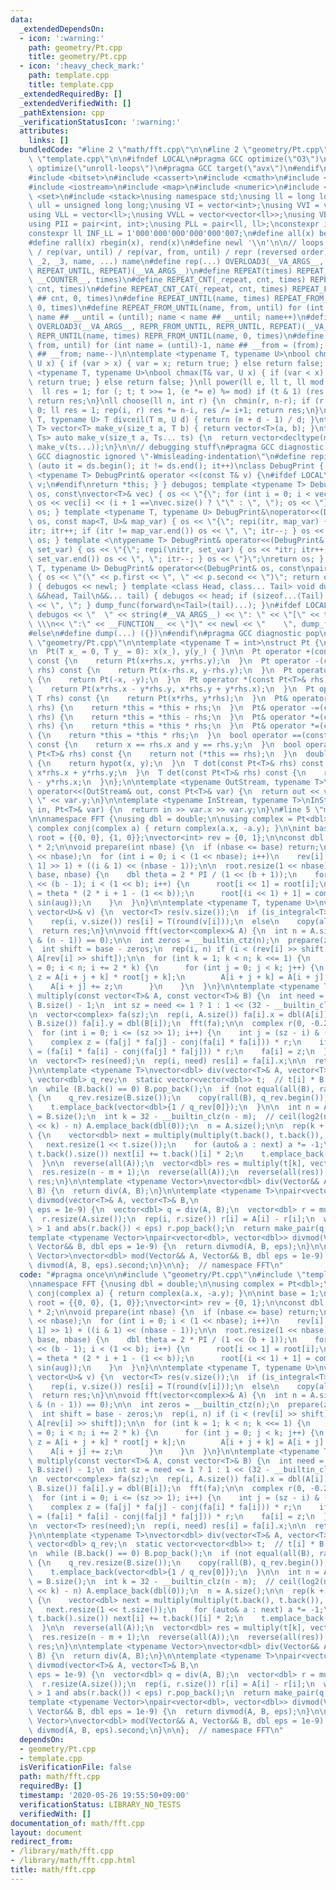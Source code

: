 ```yaml
---
data:
  _extendedDependsOn:
  - icon: ':warning:'
    path: geometry/Pt.cpp
    title: geometry/Pt.cpp
  - icon: ':heavy_check_mark:'
    path: template.cpp
    title: template.cpp
  _extendedRequiredBy: []
  _extendedVerifiedWith: []
  _pathExtension: cpp
  _verificationStatusIcon: ':warning:'
  attributes:
    links: []
  bundledCode: "#line 2 \"math/fft.cpp\"\n\n#line 2 \"geometry/Pt.cpp\"\n\n#line 2\
    \ \"template.cpp\"\n\n#ifndef LOCAL\n#pragma GCC optimize(\"O3\")\n#pragma GCC\
    \ optimize(\"unroll-loops\")\n#pragma GCC target(\"avx\")\n#endif\n#include <algorithm>\n\
    #include <bitset>\n#include <cassert>\n#include <cmath>\n#include <functional>\n\
    #include <iostream>\n#include <map>\n#include <numeric>\n#include <queue>\n#include\
    \ <set>\n#include <stack>\nusing namespace std;\nusing ll = long long;\nusing\
    \ ull = unsigned long long;\nusing VI = vector<int>;\nusing VVI = vector<vector<int>>;\n\
    using VLL = vector<ll>;\nusing VVLL = vector<vector<ll>>;\nusing VB = vector<bool>;\n\
    using PII = pair<int, int>;\nusing PLL = pair<ll, ll>;\nconstexpr int INF = 1000000007;\n\
    constexpr ll INF_LL = 1'000'000'000'000'000'007;\n#define all(x) begin(x), end(x)\n\
    #define rall(x) rbegin(x), rend(x)\n#define newl '\\n'\n\n// loops rep(until)\
    \ / rep(var, until) / rep(var, from, until) / repr (reversed order)\n#define OVERLOAD3(_1,\
    \ _2, _3, name, ...) name\n#define rep(...) OVERLOAD3(__VA_ARGS__, REPEAT_FROM_UNTIL,\
    \ REPEAT_UNTIL, REPEAT)(__VA_ARGS__)\n#define REPEAT(times) REPEAT_CNT(_repeat,\
    \ __COUNTER__, times)\n#define REPEAT_CNT(_repeat, cnt, times) REPEAT_CNT_CAT(_repeat,\
    \ cnt, times)\n#define REPEAT_CNT_CAT(_repeat, cnt, times) REPEAT_FROM_UNTIL(_repeat\
    \ ## cnt, 0, times)\n#define REPEAT_UNTIL(name, times) REPEAT_FROM_UNTIL(name,\
    \ 0, times)\n#define REPEAT_FROM_UNTIL(name, from, until) for (int name = from,\
    \ name ## __until = (until); name < name ## __until; name++)\n#define repr(...)\
    \ OVERLOAD3(__VA_ARGS__, REPR_FROM_UNTIL, REPR_UNTIL, REPEAT)(__VA_ARGS__)\n#define\
    \ REPR_UNTIL(name, times) REPR_FROM_UNTIL(name, 0, times)\n#define REPR_FROM_UNTIL(name,\
    \ from, until) for (int name = (until)-1, name ## __from = (from); name >= name\
    \ ## __from; name--)\n\ntemplate <typename T, typename U>\nbool chmin(T& var,\
    \ U x) { if (var > x) { var = x; return true; } else return false; }\ntemplate\
    \ <typename T, typename U>\nbool chmax(T& var, U x) { if (var < x) { var = x;\
    \ return true; } else return false; }\nll power(ll e, ll t, ll mod = INF_LL) {\n\
    \  ll res = 1; for (; t; t >>= 1, (e *= e) %= mod) if (t & 1) (res *= e) %= mod;\
    \ return res;\n}\nll choose(ll n, int r) {\n  chmin(r, n-r); if (r < 0) return\
    \ 0; ll res = 1; rep(i, r) res *= n-i, res /= i+1; return res;\n}\ntemplate <typename\
    \ T, typename U> T divceil(T m, U d) { return (m + d - 1) / d; }\ntemplate <typename\
    \ T> vector<T> make_v(size_t a, T b) { return vector<T>(a, b); }\ntemplate <typename...\
    \ Ts> auto make_v(size_t a, Ts... ts) {\n  return vector<decltype(make_v(ts...))>(a,\
    \ make_v(ts...));\n}\n\n// debugging stuff\n#pragma GCC diagnostic push\n#pragma\
    \ GCC diagnostic ignored \"-Wmisleading-indentation\"\n#define repi(it, ds) for\
    \ (auto it = ds.begin(); it != ds.end(); it++)\nclass DebugPrint { public: template\
    \ <typename T> DebugPrint& operator <<(const T& v) {\n#ifdef LOCAL\n    cerr <<\
    \ v;\n#endif\nreturn *this; } } debugos; template <typename T> DebugPrint& operator<<(DebugPrint&\
    \ os, const\nvector<T>& vec) { os << \"{\"; for (int i = 0; i < vec.size(); i++)\
    \ os << vec[i] << (i + 1 ==\nvec.size() ? \"\" : \", \"); os << \"}\"; return\
    \ os; } template <typename T, typename U> DebugPrint&\noperator<<(DebugPrint&\
    \ os, const map<T, U>& map_var) { os << \"{\"; repi(itr, map_var) { os << *\n\
    itr; itr++; if (itr != map_var.end()) os << \", \"; itr--; } os << \"}\"; return\
    \ os; } template <\ntypename T> DebugPrint& operator<<(DebugPrint& os, const set<T>&\
    \ set_var) { os << \"{\"; repi(\nitr, set_var) { os << *itr; itr++; if (itr !=\
    \ set_var.end()) os << \", \"; itr--; } os << \"}\";\nreturn os; } template <typename\
    \ T, typename U> DebugPrint& operator<<(DebugPrint& os, const\npair<T, U>& p)\
    \ { os << \"(\" << p.first << \", \" << p.second << \")\"; return os; } void dump_func(\n\
    ) { debugos << newl; } template <class Head, class... Tail> void dump_func(Head\
    \ &&head, Tail\n&&... tail) { debugos << head; if (sizeof...(Tail) > 0) { debugos\
    \ << \", \"; } dump_func(forward\n<Tail>(tail)...); }\n#ifdef LOCAL\n#define dump(...)\
    \ debugos << \"  \" << string(#__VA_ARGS__) << \": \" << \"[\" << to_string(__LINE__)\
    \ \\\n<< \":\" << __FUNCTION__ << \"]\" << newl << \"    \", dump_func(__VA_ARGS__)\n\
    #else\n#define dump(...) ({})\n#endif\n#pragma GCC diagnostic pop\n\n\n#line 4\
    \ \"geometry/Pt.cpp\"\n\ntemplate <typename T = int>\nstruct Pt {\n  T x, y;\n\
    \n  Pt(T x_ = 0, T y_ = 0): x(x_), y(y_) { }\n\n  Pt operator +(const Pt<T>& rhs)\
    \ const {\n    return Pt(x+rhs.x, y+rhs.y);\n  }\n  Pt operator -(const Pt<T>&\
    \ rhs) const {\n    return Pt(x-rhs.x, y-rhs.y);\n  }\n  Pt operator -() const\
    \ {\n    return Pt(-x, -y);\n  }\n  Pt operator *(const Pt<T>& rhs) const {\n\
    \    return Pt(x*rhs.x - y*rhs.y, x*rhs.y + y*rhs.x);\n  }\n  Pt operator *(const\
    \ T rhs) const {\n    return Pt(x*rhs, y*rhs);\n  }\n  Pt& operator +=(const Pt<T>&\
    \ rhs) {\n    return *this = *this + rhs;\n  }\n  Pt& operator -=(const Pt<T>&\
    \ rhs) {\n    return *this = *this - rhs;\n  }\n  Pt& operator *=(const Pt<T>&\
    \ rhs) {\n    return *this = *this * rhs;\n  }\n  Pt& operator *=(const T rhs)\
    \ {\n    return *this = *this * rhs;\n  }\n  bool operator ==(const Pt<T>& rhs)\
    \ const {\n    return x == rhs.x and y == rhs.y;\n  }\n  bool operator !=(const\
    \ Pt<T>& rhs) const {\n    return not (*this == rhs);\n  }\n  double abs() const\
    \ {\n    return hypot(x, y);\n  }\n  T dot(const Pt<T>& rhs) const {\n    return\
    \ x*rhs.x + y*rhs.y;\n  }\n  T det(const Pt<T>& rhs) const {\n    return x*rhs.y\
    \ - y*rhs.x;\n  }\n};\n\ntemplate <typename OutStream, typename T>\nOutStream&\
    \ operator<<(OutStream& out, const Pt<T>& var) {\n  return out << var.x << \"\
    \ \" << var.y;\n}\n\ntemplate <typename InStream, typename T>\nInStream& operator>>(InStream&\
    \ in, Pt<T>& var) {\n  return in >> var.x >> var.y;\n}\n#line 5 \"math/fft.cpp\"\
    \n\nnamespace FFT {\nusing dbl = double;\n\nusing complex = Pt<dbl>;\n\ninline\
    \ complex conj(complex a) { return complex(a.x, -a.y); }\n\nint base = 1;\nvector<complex>\
    \ root = {{0, 0}, {1, 0}};\nvector<int> rev = {0, 1};\n\nconst dbl PI = asinl(1)\
    \ * 2;\n\nvoid prepare(int nbase) {\n  if (nbase <= base) return;\n\n  rev.resize(1\
    \ << nbase);\n  for (int i = 0; i < (1 << nbase); i++)\n    rev[i] = (rev[i >>\
    \ 1] >> 1) + ((i & 1) << (nbase - 1));\n\n  root.resize(1 << nbase);\n\n  rep(b,\
    \ base, nbase) {\n    dbl theta = 2 * PI / (1 << (b + 1));\n    for (int i = 1\
    \ << (b - 1); i < (1 << b); i++) {\n      root[i << 1] = root[i];\n      dbl aug\
    \ = theta * (2 * i + 1 - (1 << b));\n      root[(i << 1) + 1] = complex(cos(aug),\
    \ sin(aug));\n    }\n  }\n}\n\ntemplate <typename T, typename U>\nvector<T> cast(const\
    \ vector<U>& v) {\n  vector<T> res(v.size());\n  if (is_integral<T>::value)\n\
    \    rep(i, v.size()) res[i] = T(round(v[i]));\n  else\n    copy(all(v), res.begin());\n\
    \  return res;\n}\n\nvoid fft(vector<complex>& A) {\n  int n = A.size();\n  assert((n\
    \ & (n - 1)) == 0);\n\n  int zeros = __builtin_ctz(n);\n  prepare(zeros + 1);\n\
    \  int shift = base - zeros;\n  rep(i, n) if (i < (rev[i] >> shift)) swap(A[i],\
    \ A[rev[i] >> shift]);\n\n  for (int k = 1; k < n; k <<= 1) {\n    for (int i\
    \ = 0; i < n; i += 2 * k) {\n      for (int j = 0; j < k; j++) {\n        complex\
    \ z = A[i + j + k] * root[j + k];\n        A[i + j + k] = A[i + j] - z;\n    \
    \    A[i + j] += z;\n      }\n    }\n  }\n}\n\ntemplate <typename T>\nvector<T>\
    \ multiply(const vector<T>& A, const vector<T>& B) {\n  int need = A.size() +\
    \ B.size() - 1;\n  int sz = need <= 1 ? 1 : 1 << (32 - __builtin_clz(need - 1));\n\
    \n  vector<complex> fa(sz);\n  rep(i, A.size()) fa[i].x = dbl(A[i]);\n  rep(i,\
    \ B.size()) fa[i].y = dbl(B[i]);\n  fft(fa);\n\n  complex r(0, -0.25 / sz);\n\
    \  for (int i = 0; i <= (sz >> 1); i++) {\n    int j = (sz - i) & (sz - 1);\n\
    \    complex z = (fa[j] * fa[j] - conj(fa[i] * fa[i])) * r;\n    if (i != j) fa[j]\
    \ = (fa[i] * fa[i] - conj(fa[j] * fa[j])) * r;\n    fa[i] = z;\n  }\n  fft(fa);\n\
    \n  vector<T> res(need);\n  rep(i, need) res[i] = fa[i].x;\n\n  return res;\n\
    }\n\ntemplate <typename T>\nvector<dbl> div(vector<T>& A, vector<T>& B) {\n  static\
    \ vector<dbl> q_rev;\n  static vector<vector<dbl>> t;  // t[i] * B == 0 mod x^2^i\n\
    \n  while (B.back() == 0) B.pop_back();\n  if (not equal(all(B), rall(q_rev)))\
    \ {\n    q_rev.resize(B.size());\n    copy(rall(B), q_rev.begin());\n    t.clear();\n\
    \    t.emplace_back(vector<dbl>{1 / q_rev[0]});\n  }\n\n  int n = A.size(), m\
    \ = B.size();\n  int k = 32 - __builtin_clz(n - m);  // ceil(log2(n-m+1))\n  rep((1\
    \ << k) - n) A.emplace_back(dbl(0));\n  n = A.size();\n\n  rep(k + 1 - t.size())\
    \ {\n    vector<dbl> next = multiply(multiply(t.back(), t.back()), q_rev);\n \
    \   next.resize(1 << t.size());\n    for (auto& a : next) a *= -1;\n    rep(i,\
    \ t.back().size()) next[i] += t.back()[i] * 2;\n    t.emplace_back(move(next));\n\
    \  }\n\n  reverse(all(A));\n  vector<dbl> res = multiply(t[k], vector<dbl>(all(A)));\n\
    \  res.resize(n - m + 1);\n  reverse(all(A));\n  reverse(all(res));\n\n  return\
    \ res;\n}\n\ntemplate <typename Vector>\nvector<dbl> div(Vector&& A, Vector&&\
    \ B) {\n  return div(A, B);\n}\n\ntemplate <typename T>\npair<vector<dbl>, vector<dbl>>\
    \ divmod(vector<T>& A, vector<T>& B,\n                                      dbl\
    \ eps = 1e-9) {\n  vector<dbl> q = div(A, B);\n  vector<dbl> r = multiply(q, cast<dbl>(B));\n\
    \  r.resize(A.size());\n  rep(i, r.size()) r[i] = A[i] - r[i];\n  while (r.size()\
    \ > 1 and abs(r.back()) < eps) r.pop_back();\n  return make_pair(q, r);\n}\n\n\
    template <typename Vector>\npair<vector<dbl>, vector<dbl>> divmod(Vector&& A,\
    \ Vector&& B, dbl eps = 1e-9) {\n  return divmod(A, B, eps);\n}\n\ntemplate <typename\
    \ Vector>\nvector<dbl> mod(Vector&& A, Vector&& B, dbl eps = 1e-9) {\n  return\
    \ divmod(A, B, eps).second;\n}\n\n};  // namespace FFT\n"
  code: "#pragma once\n\n#include \"geometry/Pt.cpp\"\n#include \"template.cpp\"\n\
    \nnamespace FFT {\nusing dbl = double;\n\nusing complex = Pt<dbl>;\n\ninline complex\
    \ conj(complex a) { return complex(a.x, -a.y); }\n\nint base = 1;\nvector<complex>\
    \ root = {{0, 0}, {1, 0}};\nvector<int> rev = {0, 1};\n\nconst dbl PI = asinl(1)\
    \ * 2;\n\nvoid prepare(int nbase) {\n  if (nbase <= base) return;\n\n  rev.resize(1\
    \ << nbase);\n  for (int i = 0; i < (1 << nbase); i++)\n    rev[i] = (rev[i >>\
    \ 1] >> 1) + ((i & 1) << (nbase - 1));\n\n  root.resize(1 << nbase);\n\n  rep(b,\
    \ base, nbase) {\n    dbl theta = 2 * PI / (1 << (b + 1));\n    for (int i = 1\
    \ << (b - 1); i < (1 << b); i++) {\n      root[i << 1] = root[i];\n      dbl aug\
    \ = theta * (2 * i + 1 - (1 << b));\n      root[(i << 1) + 1] = complex(cos(aug),\
    \ sin(aug));\n    }\n  }\n}\n\ntemplate <typename T, typename U>\nvector<T> cast(const\
    \ vector<U>& v) {\n  vector<T> res(v.size());\n  if (is_integral<T>::value)\n\
    \    rep(i, v.size()) res[i] = T(round(v[i]));\n  else\n    copy(all(v), res.begin());\n\
    \  return res;\n}\n\nvoid fft(vector<complex>& A) {\n  int n = A.size();\n  assert((n\
    \ & (n - 1)) == 0);\n\n  int zeros = __builtin_ctz(n);\n  prepare(zeros + 1);\n\
    \  int shift = base - zeros;\n  rep(i, n) if (i < (rev[i] >> shift)) swap(A[i],\
    \ A[rev[i] >> shift]);\n\n  for (int k = 1; k < n; k <<= 1) {\n    for (int i\
    \ = 0; i < n; i += 2 * k) {\n      for (int j = 0; j < k; j++) {\n        complex\
    \ z = A[i + j + k] * root[j + k];\n        A[i + j + k] = A[i + j] - z;\n    \
    \    A[i + j] += z;\n      }\n    }\n  }\n}\n\ntemplate <typename T>\nvector<T>\
    \ multiply(const vector<T>& A, const vector<T>& B) {\n  int need = A.size() +\
    \ B.size() - 1;\n  int sz = need <= 1 ? 1 : 1 << (32 - __builtin_clz(need - 1));\n\
    \n  vector<complex> fa(sz);\n  rep(i, A.size()) fa[i].x = dbl(A[i]);\n  rep(i,\
    \ B.size()) fa[i].y = dbl(B[i]);\n  fft(fa);\n\n  complex r(0, -0.25 / sz);\n\
    \  for (int i = 0; i <= (sz >> 1); i++) {\n    int j = (sz - i) & (sz - 1);\n\
    \    complex z = (fa[j] * fa[j] - conj(fa[i] * fa[i])) * r;\n    if (i != j) fa[j]\
    \ = (fa[i] * fa[i] - conj(fa[j] * fa[j])) * r;\n    fa[i] = z;\n  }\n  fft(fa);\n\
    \n  vector<T> res(need);\n  rep(i, need) res[i] = fa[i].x;\n\n  return res;\n\
    }\n\ntemplate <typename T>\nvector<dbl> div(vector<T>& A, vector<T>& B) {\n  static\
    \ vector<dbl> q_rev;\n  static vector<vector<dbl>> t;  // t[i] * B == 0 mod x^2^i\n\
    \n  while (B.back() == 0) B.pop_back();\n  if (not equal(all(B), rall(q_rev)))\
    \ {\n    q_rev.resize(B.size());\n    copy(rall(B), q_rev.begin());\n    t.clear();\n\
    \    t.emplace_back(vector<dbl>{1 / q_rev[0]});\n  }\n\n  int n = A.size(), m\
    \ = B.size();\n  int k = 32 - __builtin_clz(n - m);  // ceil(log2(n-m+1))\n  rep((1\
    \ << k) - n) A.emplace_back(dbl(0));\n  n = A.size();\n\n  rep(k + 1 - t.size())\
    \ {\n    vector<dbl> next = multiply(multiply(t.back(), t.back()), q_rev);\n \
    \   next.resize(1 << t.size());\n    for (auto& a : next) a *= -1;\n    rep(i,\
    \ t.back().size()) next[i] += t.back()[i] * 2;\n    t.emplace_back(move(next));\n\
    \  }\n\n  reverse(all(A));\n  vector<dbl> res = multiply(t[k], vector<dbl>(all(A)));\n\
    \  res.resize(n - m + 1);\n  reverse(all(A));\n  reverse(all(res));\n\n  return\
    \ res;\n}\n\ntemplate <typename Vector>\nvector<dbl> div(Vector&& A, Vector&&\
    \ B) {\n  return div(A, B);\n}\n\ntemplate <typename T>\npair<vector<dbl>, vector<dbl>>\
    \ divmod(vector<T>& A, vector<T>& B,\n                                      dbl\
    \ eps = 1e-9) {\n  vector<dbl> q = div(A, B);\n  vector<dbl> r = multiply(q, cast<dbl>(B));\n\
    \  r.resize(A.size());\n  rep(i, r.size()) r[i] = A[i] - r[i];\n  while (r.size()\
    \ > 1 and abs(r.back()) < eps) r.pop_back();\n  return make_pair(q, r);\n}\n\n\
    template <typename Vector>\npair<vector<dbl>, vector<dbl>> divmod(Vector&& A,\
    \ Vector&& B, dbl eps = 1e-9) {\n  return divmod(A, B, eps);\n}\n\ntemplate <typename\
    \ Vector>\nvector<dbl> mod(Vector&& A, Vector&& B, dbl eps = 1e-9) {\n  return\
    \ divmod(A, B, eps).second;\n}\n\n};  // namespace FFT\n"
  dependsOn:
  - geometry/Pt.cpp
  - template.cpp
  isVerificationFile: false
  path: math/fft.cpp
  requiredBy: []
  timestamp: '2020-05-26 19:55:50+09:00'
  verificationStatus: LIBRARY_NO_TESTS
  verifiedWith: []
documentation_of: math/fft.cpp
layout: document
redirect_from:
- /library/math/fft.cpp
- /library/math/fft.cpp.html
title: math/fft.cpp
---
```

